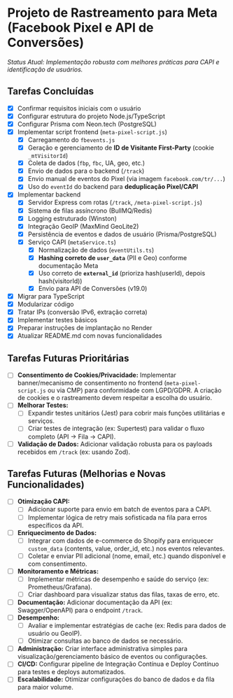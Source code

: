 # Projeto de Rastreamento para Meta (Facebook Pixel e API de Conversões)

_Status Atual: Implementação robusta com melhores práticas para CAPI e identificação de usuários._

## Tarefas Concluídas

- [x] Confirmar requisitos iniciais com o usuário
- [x] Configurar estrutura do projeto Node.js/TypeScript
- [x] Configurar Prisma com Neon.tech (PostgreSQL)
- [x] Implementar script frontend (`meta-pixel-script.js`)
  - [x] Carregamento do `fbevents.js`
  - [x] Geração e gerenciamento de **ID de Visitante First-Party** (cookie `_mtVisitorId`)
  - [x] Coleta de dados (`fbp`, `fbc`, UA, geo, etc.)
  - [x] Envio de dados para o backend (`/track`)
  - [x] Envio manual de eventos do Pixel (via imagem `facebook.com/tr/...`)
  - [x] Uso do `eventId` do backend para **deduplicação Pixel/CAPI**
- [x] Implementar backend
  - [x] Servidor Express com rotas (`/track`, `/meta-pixel-script.js`)
  - [x] Sistema de filas assíncrono (BullMQ/Redis)
  - [x] Logging estruturado (Winston)
  - [x] Integração GeoIP (MaxMind GeoLite2)
  - [x] Persistência de eventos e dados de usuário (Prisma/PostgreSQL)
  - [x] Serviço CAPI (`metaService.ts`)
    - [x] Normalização de dados (`eventUtils.ts`)
    - [x] **Hashing correto de `user_data`** (PII e Geo) conforme documentação Meta
    - [x] Uso correto de **`external_id`** (prioriza hash(userId), depois hash(visitorId))
    - [x] Envio para API de Conversões (v19.0)
- [x] Migrar para TypeScript
- [x] Modularizar código
- [x] Tratar IPs (conversão IPv6, extração correta)
- [x] Implementar testes básicos
- [x] Preparar instruções de implantação no Render
- [x] Atualizar README.md com novas funcionalidades

## Tarefas Futuras Prioritárias

- [ ] **Consentimento de Cookies/Privacidade:** Implementar banner/mecanismo de consentimento no frontend (`meta-pixel-script.js` ou via CMP) para conformidade com LGPD/GDPR. A criação de cookies e o rastreamento devem respeitar a escolha do usuário.
- [ ] **Melhorar Testes:**
  - [ ] Expandir testes unitários (Jest) para cobrir mais funções utilitárias e serviços.
  - [ ] Criar testes de integração (ex: Supertest) para validar o fluxo completo (API -> Fila -> CAPI).
- [ ] **Validação de Dados:** Adicionar validação robusta para os payloads recebidos em `/track` (ex: usando Zod).

## Tarefas Futuras (Melhorias e Novas Funcionalidades)

- [ ] **Otimização CAPI:**
  - [ ] Adicionar suporte para envio em batch de eventos para a CAPI.
  - [ ] Implementar lógica de retry mais sofisticada na fila para erros específicos da API.
- [ ] **Enriquecimento de Dados:**
  - [ ] Integrar com dados de e-commerce do Shopify para enriquecer `custom_data` (contents, value, order_id, etc.) nos eventos relevantes.
  - [ ] Coletar e enviar PII adicional (nome, email, etc.) quando disponível e com consentimento.
- [ ] **Monitoramento e Métricas:**
  - [ ] Implementar métricas de desempenho e saúde do serviço (ex: Prometheus/Grafana).
  - [ ] Criar dashboard para visualizar status das filas, taxas de erro, etc.
- [ ] **Documentação:** Adicionar documentação da API (ex: Swagger/OpenAPI) para o endpoint `/track`.
- [ ] **Desempenho:**
  - [ ] Avaliar e implementar estratégias de cache (ex: Redis para dados de usuário ou GeoIP).
  - [ ] Otimizar consultas ao banco de dados se necessário.
- [ ] **Administração:** Criar interface administrativa simples para visualização/gerenciamento básico de eventos ou configurações.
- [ ] **CI/CD:** Configurar pipeline de Integração Contínua e Deploy Contínuo para testes e deploys automatizados.
- [ ] **Escalabilidade:** Otimizar configurações do banco de dados e da fila para maior volume.
